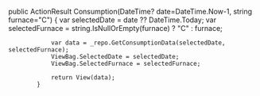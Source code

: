 public ActionResult Consumption(DateTime? date=DateTime.Now-1, string furnace="C")
            {
                var selectedDate = date ?? DateTime.Today;
                var selectedFurnace = string.IsNullOrEmpty(furnace) ? "C" : furnace;

                var data = _repo.GetConsumptionData(selectedDate, selectedFurnace);
                ViewBag.SelectedDate = selectedDate;
                ViewBag.SelectedFurnace = selectedFurnace;

                return View(data);
            }
        
